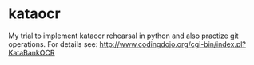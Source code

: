 # kataocr
My trial to implement kataocr rehearsal in python and also practize git operations. 
For details see: http://www.codingdojo.org/cgi-bin/index.pl?KataBankOCR

